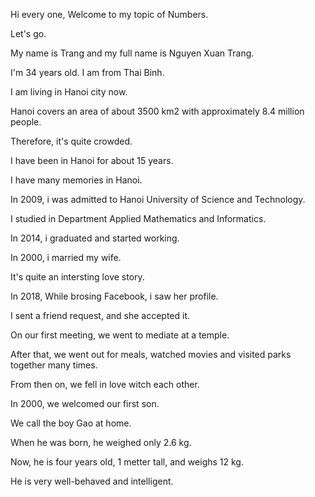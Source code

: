 Hi every one, Welcome to my topic of Numbers.

Let's go.

My name is Trang and my full name is Nguyen Xuan Trang.

I'm 34 years old. I am from Thai Binh.

I am living in Hanoi city now.

Hanoi covers an area of about 3500 km2 with approximately 8.4 million people.

Therefore, it's quite crowded.

I have been in Hanoi for about 15 years.

I have many memories in Hanoi.

In 2009, i was admitted to Hanoi University of Science and Technology.

I studied in Department Applied Mathematics and Informatics.

In 2014, i graduated and started working.

In 2000, i married my wife.

It's quite an intersting love story.

In 2018, While brosing Facebook, i saw her profile.

I sent a friend request, and she accepted it.

On our first meeting, we went to mediate at a temple.

After that, we went out for meals, watched movies and visited parks together many times.

From then on, we fell in love witch each other.

In 2000, we welcomed our first son.

We call the boy Gao at home.

When he was born, he weighed only 2.6 kg.

Now, he is four years old, 1 metter tall, and weighs 12 kg.

He is very well-behaved and intelligent.



